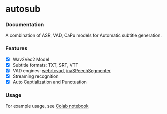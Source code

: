 # autosub

### Documentation
A combination of ASR, VAD, CaPu models for Automatic subtitle generation.

### Features
- [x] Wav2Vec2 Model
- [x] Subtitle formats: TXT, SRT, VTT
- [x] VAD engines: [webrtcvad](https://github.com/wiseman/py-webrtcvad), [inaSPeechSegmenter](https://github.com/ina-foss/inaSpeechSegmenter)
- [x] Streaming recognition
- [x] Auto Captialization and Punctuation

### Usage
For example usage, see [Colab notebook](https://colab.research.google.com/drive/1N_IUOpJxMCu_8NU1PIPhZgipRKR9LL55?usp=sharing)
